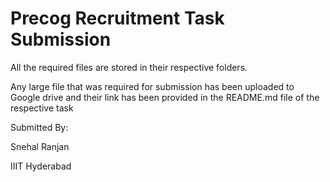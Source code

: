 # Precog Recruitment Task Submission

All the required files are stored in their respective folders.

Any large file that was required for submission has been uploaded to Google drive and  their link has been provided in the README.md file of the respective task



Submitted By:

Snehal Ranjan

IIIT Hyderabad